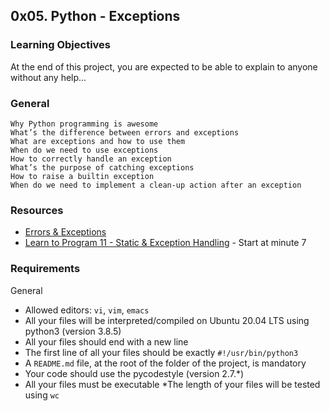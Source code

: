 ## 0x05. Python - Exceptions

### Learning Objectives

At the end of this project, you are expected to be able to explain to anyone without any help...

### General
    
	
    Why Python programming is awesome
    What’s the difference between errors and exceptions
    What are exceptions and how to use them
    When do we need to use exceptions
    How to correctly handle an exception
    What’s the purpose of catching exceptions
    How to raise a builtin exception
    When do we need to implement a clean-up action after an exception
    

### Resources

* [Errors & Exceptions](https://docs.python.org/3/tutorial/errors.html)
* [Learn to Program 11 - Static & Exception Handling](https://www.youtube.com/watch?v=7vbgD-3s-w4) - Start at minute 7


### Requirements

General

* Allowed editors: `vi`, `vim`, `emacs`
* All your files will be interpreted/compiled on Ubuntu 20.04 LTS using python3 (version 3.8.5)
* All your files should end with a new line
* The first line of all your files should be exactly ``#!/usr/bin/python3``
* A `README.md` file, at the root of the folder of the project, is mandatory
* Your code should use the pycodestyle (version 2.7.*)
* All your files must be executable
*The length of your files will be tested using `wc`
